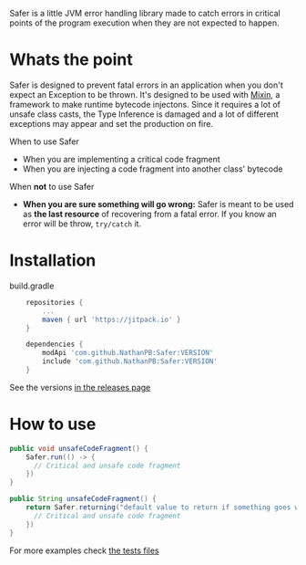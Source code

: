 Safer is a little JVM error handling library made to catch errors in critical points of the program execution when they are not expected to happen.

# Whats the point
Safer is designed to prevent fatal errors in an application when you don't expect an Exception to be thrown.
It's designed to be used with [Mixin](https://github.com/SpongePowered/Mixin), a framework to make runtime bytecode injectons. Since it requires a lot of unsafe class casts, the Type Inference is damaged and a lot of different exceptions may appear and set the production on fire.


When to use Safer
- When you are implementing a critical code fragment
- When you are injecting a code fragment into another class' bytecode

When **not** to use Safer
- **When you are sure something will go wrong:** Safer is meant to be used as **the last resource** of recovering from a fatal error. If you know an error will be throw, ``try/catch`` it.

# Installation
build.gradle
```groovy
    repositories {
        ...
        maven { url 'https://jitpack.io' }
    }
```
```groovy
    dependencies {
        modApi 'com.github.NathanPB:Safer:VERSION'
        include 'com.github.NathanPB:Safer:VERSION'
    }
```

See the versions [in the releases page](https://github.com/NathanPB/Safer/releases)

# How to use
```java
public void unsafeCodeFragment() {
    Safer.run(() -> {
      // Critical and unsafe code fragment
    })
}
```

```java
public String unsafeCodeFragment() {
    return Safer.returning("default value to return if something goes wrong", () -> {
      // Critical and unsafe code fragment
    })
}
```

For more examples check [the tests files](tree/master/src/test/java)
